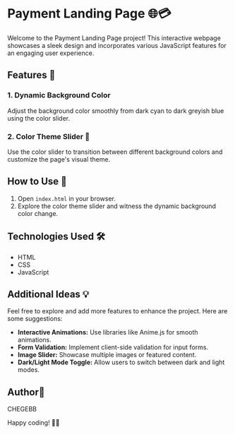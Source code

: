 # Payment Landing Page 🌐💳

Welcome to the Payment Landing Page project! This interactive webpage showcases a sleek design and incorporates various JavaScript features for an engaging user experience.

## Features 🚀

### 1. Dynamic Background Color
Adjust the background color smoothly from dark cyan to dark greyish blue using the color slider.

### 2. Color Theme Slider 🌈
Use the color slider to transition between different background colors and customize the page's visual theme.


## How to Use 🤔

1. Open `index.html` in your browser.
2. Explore the color theme slider and witness the dynamic background color change.


## Technologies Used 🛠️

- HTML
- CSS
- JavaScript

## Additional Ideas 💡

Feel free to explore and add more features to enhance the project. Here are some suggestions:

- **Interactive Animations:** Use libraries like Anime.js for smooth animations.
- **Form Validation:** Implement client-side validation for input forms.
- **Image Slider:** Showcase multiple images or featured content.
- **Dark/Light Mode Toggle:** Allow users to switch between dark and light modes.



## Author🙏
CHEGEBB


Happy coding! 🚀✨
